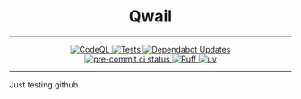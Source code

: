 <h1 align="center">Qwail</h1>

---

<div align="center">
  <div align="center">
    <a href="https://github.com/daylmo/qwail/actions/workflows/codeql.yml">
      <img src="https://github.com/daylmo/qwail/actions/workflows/codeql.yml/badge.svg" alt="CodeQL">
    </a>
    <a href="https://github.com/daylmo/qwail/actions/workflows/tests.yml">
      <img src="https://github.com/daylmo/qwail/actions/workflows/tests.yml/badge.svg" alt="Tests">
    </a>
    <a href="https://github.com/daylmo/qwail/actions/workflows/dependabot/dependabot-updates">
      <img src="https://github.com/daylmo/qwail/actions/workflows/dependabot/dependabot-updates/badge.svg" alt="Dependabot Updates">
    </a>
  </div>
  </hr>
  <div align="center">
    <a href="https://results.pre-commit.ci/latest/github/daylmo/qwail/main">
      <img src="https://results.pre-commit.ci/badge/github/daylmo/qwail/main.svg" alt="pre-commit.ci status">
    </a>
    <a href="https://github.com/astral-sh/ruff">
      <img src="https://img.shields.io/endpoint?url=https://raw.githubusercontent.com/astral-sh/ruff/main/assets/badge/v2.json" alt="Ruff">
    </a>
    <a href="https://github.com/astral-sh/uv">
      <img src="https://img.shields.io/endpoint?url=https://raw.githubusercontent.com/astral-sh/uv/main/assets/badge/v0.json" alt="uv">
    </a>
  </div>
</div>

---

Just testing github.
